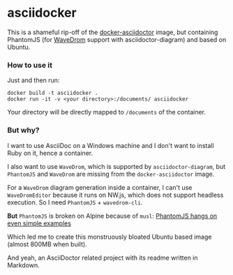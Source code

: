 # asciidocker

This is a shameful rip-off of the [docker-asciidoctor](https://hub.docker.com/r/asciidoctor/docker-asciidoctor/)
image, but containing PhantomJS (for [WaveDrom](http://wavedrom.com/) support with asciidoctor-diagram)
and based on Ubuntu.

### How to use it

Just and then run:

```
docker build -t asciidocker .
docker run -it -v <your directory>:/documents/ asciidocker
```

Your directory will be directly mapped to `/documents` of the container.

### But why?

I want to use AsciiDoc on a Windows machine and I don't want
to install Ruby on it, hence a container.

I also want to use `WaveDrom`, which is supported by `asciidoctor-diagram`, but
`PhantomJS` and `WaveDrom` are missing from the `docker-asciidoctor` image.

For a `WaveDrom` diagram generation inside a container, I can't use `WaveDromEditor`
because it runs on NW.js, which does not support headless execution. So I need
`PhantomJS` + `wavedrom-cli`.

**But** `PhantomJS` is broken on Alpine because of `musl`: [PhantomJS hangs on even simple examples](https://github.com/ariya/phantomjs/issues/14186)

Which led me to create this monstruously bloated Ubuntu based image (almost 800MB when built).

And yeah, an AsciiDoctor related project with its readme written in Markdown.
